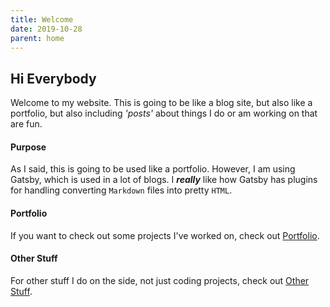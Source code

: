 ```yaml
---
title: Welcome
date: 2019-10-28
parent: home
---
```


## Hi Everybody

Welcome to my website. This is going to be like a blog site, but also like a portfolio, but also including _'posts'_ about things I do or am working on that are fun. 

#### Purpose

As I said, this is going to be used like a portfolio. However, I am using Gatsby, which is used in a lot of blogs. I ___really___ like how Gatsby has plugins for handling converting `Markdown` files into pretty `HTML`.

#### Portfolio
  
If you want to check out some projects I've worked on, check out [Portfolio][1].

#### Other Stuff

For other stuff I do on the side, not just coding projects, check out [Other Stuff][2].

[1]:	/portfolio "Portfolio"
[2]:	/otherStuff